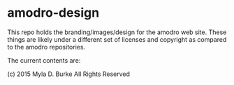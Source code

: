 # amodro-design

This repo holds the branding/images/design for the amodro web site. These things are likely under a different set of licenses and copyright as compared to the amodro repositories.

The current contents are:

(c) 2015 Myla D. Burke
All Rights Reserved

